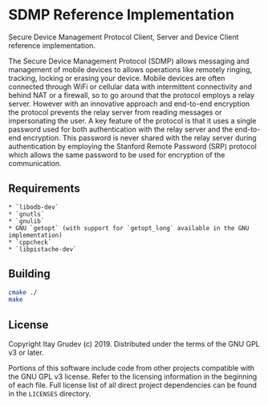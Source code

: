 # SDMP Reference Implementation
Secure Device Management Protocol Client, Server and Device Client reference
implementation.

The Secure Device Management Protocol (SDMP) allows messaging and management of mobile devices to allows operations like remotely ringing, tracking, locking or erasing your device. Mobile devices are often connected through WiFi or cellular data with intermittent connectivity and behind NAT or a firewall, so to go around that the protocol employs a relay server. However with an innovative approach and end-to-end encryption the protocol prevents the relay server from reading messages or impersonating the user. A key feature of the protocol is that it uses a single password used for both authentication with the relay server and the end-to-end encryption. This password is never shared with the relay server during authentication by employing the Stanford Remote Password (SRP) protocol which allows the same password to be used for encryption of the communication.

## Requirements
    * `libodb-dev`
    * `gnutls`
    * `gnulib`
    * GNU `getopt` (with support for `getopt_long` available in the GNU implementation)
    * `cppcheck`
    * `libpistache-dev`

## Building

```bash
cmake ./
make
```

## License
Copyright Itay Grudev (c) 2019. Distributed under the terms of the GNU GPL v3 or later.

Portions of this software include code from other projects compatible with the
GNU GPL v3 license. Refer to the licensing information in the beginning of each
file. Full license list of all direct project dependencies can be found in the
`LICENSES` directory.
